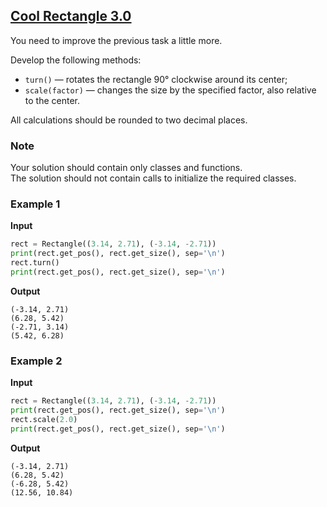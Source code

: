 ## [Cool Rectangle 3.0](../../../solutions/5.1/51_g.py)

You need to improve the previous task a little more.

Develop the following methods:

- `turn()` — rotates the rectangle 90° clockwise around its center;
- `scale(factor)` — changes the size by the specified factor, also relative to the center.

All calculations should be rounded to two decimal places.

### Note

Your solution should contain only classes and functions.\
The solution should not contain calls to initialize the required classes.

### Example 1

__Input__
```python
rect = Rectangle((3.14, 2.71), (-3.14, -2.71))
print(rect.get_pos(), rect.get_size(), sep='\n')
rect.turn()
print(rect.get_pos(), rect.get_size(), sep='\n')
```

__Output__
```plaintext
(-3.14, 2.71)
(6.28, 5.42)
(-2.71, 3.14)
(5.42, 6.28)
```

### Example 2

__Input__
```python
rect = Rectangle((3.14, 2.71), (-3.14, -2.71))
print(rect.get_pos(), rect.get_size(), sep='\n')
rect.scale(2.0)
print(rect.get_pos(), rect.get_size(), sep='\n')
```

__Output__
```plaintext
(-3.14, 2.71)
(6.28, 5.42)
(-6.28, 5.42)
(12.56, 10.84)
```